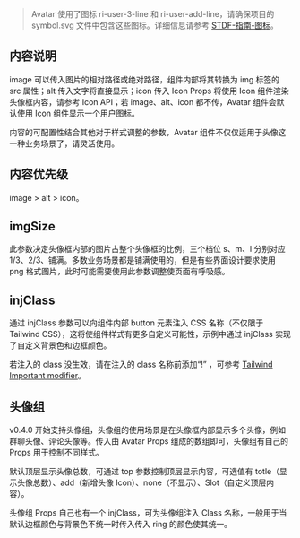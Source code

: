> Avatar 使用了图标 ri-user-3-line 和 ri-user-add-line，请确保项目的 symbol.svg 文件中包含这些图标。详细信息请参考 [STDF-指南-图标](https://stdf.design/#/guide/icon)。

## 内容说明

image 可以传入图片的相对路径或绝对路径，组件内部将其转换为 img 标签的 src 属性；alt 传入文字将直接显示；icon 传入 Icon Props 将使用 Icon 组件渲染头像框内容，请参考 Icon API；若 image、alt、icon 都不传，Avatar 组件会默认使用 Icon 组件显示一个用户图标。

内容的可配置性结合其他对于样式调整的参数，Avatar 组件不仅仅适用于头像这一种业务场景了，请灵活使用。

## 内容优先级

image > alt > icon。

## imgSize

此参数决定头像框内部的图片占整个头像框的比例，三个档位 s、m、l 分别对应 1/3、2/3、铺满。多数业务场景都是铺满使用的，但是有些界面设计要求使用 png 格式图片，此时可能需要使用此参数调整使页面有呼吸感。

## injClass

通过 injClass 参数可以向组件内部 button 元素注入 CSS 名称（不仅限于 Tailwind CSS），这将使组件样式有更多自定义可能性，示例中通过 injClass 实现了自定义背景色和边框颜色。

若注入的 class 没生效，请在注入的 class 名称前添加“!” ，可参考 [Tailwind Important modifier](https://tailwindcss.com/docs/configuration#important-modifier)。

## 头像组

v0.4.0 开始支持头像组，头像组的使用场景是在头像框内部显示多个头像，例如群聊头像、评论头像等。传入由 Avatar Props 组成的数组即可，头像组有自己的 Props 用于控制不同样式。

默认顶层显示头像总数，可通过 top 参数控制顶层显示内容，可选值有 totle（显示头像总数）、add（新增头像 Icon）、none（不显示）、Slot（自定义顶层内容）。

头像组 Props 自己也有一个 injClass，可为头像组注入 Class 名称，一般用于当默认边框颜色与背景色不统一时传入传入 ring 的颜色使其统一。
